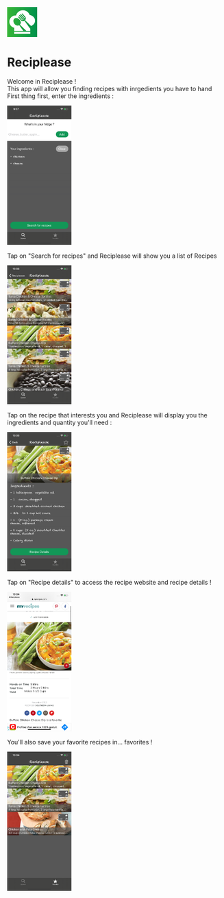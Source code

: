 <img src="AppImages/AppIcon.png" width="70">

# Reciplease   
Welcome in Reciplease !  
This app will allow you finding recipes with inrgedients you have to hand   
First thing first, enter the ingredients :  
    
 <img src="AppImages/Ingredients.png" width="150">
 
Tap on "Search for recipes" and Reciplease will show you a list of Recipes     
 
 <img src="AppImages/RecipesList.png" width="150">   
 
Tap on the recipe that interests you and Reciplease will display you the ingredients and quantity you'll need :  
 
  <img src="AppImages/Details.png" width="150">   

Tap on "Recipe details" to access the recipe website and recipe details !  
  
  <img src="AppImages/WebSite.png" width="150">   

You'll also save your favorite recipes in... favorites !  

  <img src="AppImages/Favorites.png" width="150">

  
 
